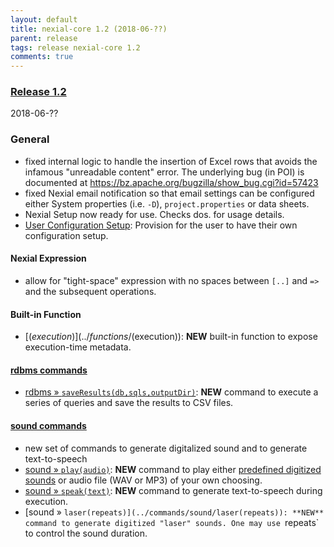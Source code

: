 ```yaml
---
layout: default
title: nexial-core 1.2 (2018-06-??)
parent: release
tags: release nexial-core 1.2
comments: true
---
```


### <a href="https://github.com/nexiality/nexial-core/releases/tag/nexial-core-1.2" class="external-link" target="_nexial_target">Release 1.2</a>
2018-06-??


### General
- fixed internal logic to handle the insertion of Excel rows that avoids the infamous "unreadable content" error. The
  underlying bug (in POI) is documented at https://bz.apache.org/bugzilla/show_bug.cgi?id=57423
- fixed Nexial email notification so that email settings can be configured either System properties (i.e. `-D`), 
  `project.properties` or data sheets.
- Nexial Setup now ready for use.  Checks dos. for usage details.
- [User Configuration Setup](../userguide/BatchFiles): Provision for the user to have their own configuration setup.

#### Nexial Expression
- allow for "tight-space" expression with no spaces between `[..]` and `=>` and the subsequent operations.

#### Built-in Function
- [$(execution)](../functions/$(execution)): **NEW** built-in function to expose execution-time metadata. 

#### [rdbms commands](../commands/rdbms/index)
- [rdbms &raquo; `saveResults(db,sqls,outputDir)`](../commands/rdbms/saveResults(db,sqls,outputDir)): **NEW** command
  to execute a series of queries and save the results to CSV files.

#### [sound commands](../commands/sound/index)
- new set of commands to generate digitalized sound and to generate text-to-speech
- [sound &raquo; `play(audio)`](../commands/sound/play(audio)): **NEW** command to play either 
  [predefined digitized sounds](../commands/sound/play(audio)#example) or audio file (WAV or MP3) of your own choosing.
- [sound &raquo; `speak(text)`](../commands/sound/speak(text)): **NEW** command to generate text-to-speech during execution.
- [sound &raquo; `laser(repeats)](../commands/sound/laser(repeats)): **NEW** command to generate digitized "laser" sounds.
  One may use `repeats` to control the sound duration.


